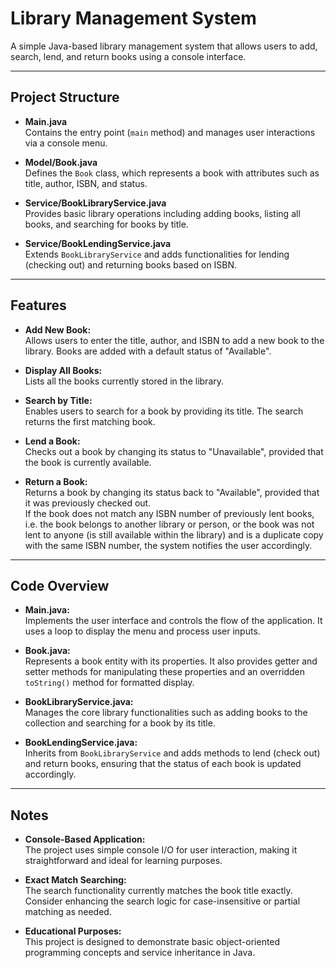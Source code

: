 # Library Management System

A simple Java-based library management system that allows users to add, search, lend, and return books using a console interface.

---

## Project Structure

- **Main.java**  
  Contains the entry point (`main` method) and manages user interactions via a console menu.

- **Model/Book.java**  
  Defines the `Book` class, which represents a book with attributes such as title, author, ISBN, and status.

- **Service/BookLibraryService.java**  
  Provides basic library operations including adding books, listing all books, and searching for books by title.

- **Service/BookLendingService.java**  
  Extends `BookLibraryService` and adds functionalities for lending (checking out) and returning books based on ISBN.

---

## Features

- **Add New Book:**  
  Allows users to enter the title, author, and ISBN to add a new book to the library. Books are added with a default status of "Available".

- **Display All Books:**  
  Lists all the books currently stored in the library.

- **Search by Title:**  
  Enables users to search for a book by providing its title. The search returns the first matching book.

- **Lend a Book:**  
  Checks out a book by changing its status to "Unavailable", provided that the book is currently available.

- **Return a Book:**  
  Returns a book by changing its status back to "Available", provided that it was previously checked out.  
  If the book does not match any ISBN number of previously lent books, i.e. the book belongs to another library or person, or the book was not lent to anyone (is still available within the library) and is a duplicate copy with the same ISBN number, the system notifies the user accordingly.

---

## Code Overview

- **Main.java:**  
  Implements the user interface and controls the flow of the application. It uses a loop to display the menu and process user inputs.

- **Book.java:**  
  Represents a book entity with its properties. It also provides getter and setter methods for manipulating these properties and an overridden `toString()` method for formatted display.

- **BookLibraryService.java:**  
  Manages the core library functionalities such as adding books to the collection and searching for a book by its title.

- **BookLendingService.java:**  
  Inherits from `BookLibraryService` and adds methods to lend (check out) and return books, ensuring that the status of each book is updated accordingly.

---

## Notes

- **Console-Based Application:**  
  The project uses simple console I/O for user interaction, making it straightforward and ideal for learning purposes.

- **Exact Match Searching:**  
  The search functionality currently matches the book title exactly. Consider enhancing the search logic for case-insensitive or partial matching as needed.

- **Educational Purposes:**  
  This project is designed to demonstrate basic object-oriented programming concepts and service inheritance in Java.